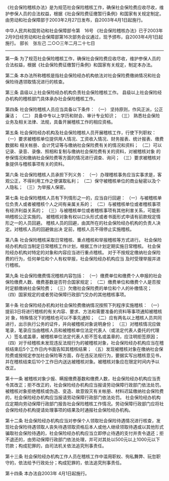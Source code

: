 《社会保险稽核办法》是为规范社会保险稽核工作，确保社会保险费应收尽收，维护参保人员的合法权益，根据《社会保险费征缴暂行条例》和国家有关规定制定。由劳动和社会保障部于2003年2月27日发布，自2003年4月1日起施行。

中华人民共和国劳动和社会保障部令第　16号
《社会保险稽核办法》已于2003年2月9日经劳动和社会保障部第16次部务会议通过，现予颁布，自2003年4月1日起施行。
部长　张左己
二○○三年二月二十七日
___
第一条 为了规范社会保险稽核工作，确保社会保险费应收尽收，维护参保人员的合法权益，根据《社会保险费征缴暂行条例》和国家有关规定，制定本办法。

第二条 本办法所称稽核是指社会保险经办机构依法对社会保险费缴纳情况和社会保险待遇领取情况进行的核查。

第三条 县级以上社会保险经办机构负责社会保险稽核工作。
县级以上社会保险经办机构的稽核部门具体承办社会保险稽核工作。

第四条 社会保险稽核人员应当具备以下条件：
（一） 坚持原则，作风正派，公正廉洁；
（二） 具备中专以上学历和财会、审计专业知识；
（三） 熟悉社会保险业务及相关法律、法规，具备开展稽核工作的相应资格。

第五条 社会保险经办机构及社会保险稽核人员开展稽核工作，行使下列职权：
（一）要求被稽核单位提供用人情况、工资收入情况、财务报表、统计报表、缴费数据和
相关帐册、会计凭证等与缴纳社会保险费有关的情况和资料；
（二）可以记录、录音、录像、照相和复制与缴纳社会保险费有关的资料，对被稽核对象
的参保情况和缴纳社会保险费等方面的情况进行调查、询问；
（三）要求被稽核对象提供与稽核事项有关的资料。

第六条 社会保险稽核人员承担下列义务：
（一）办理稽核事务应当实事求是，客观公正，不得利用工作之便谋取私利；
（二）保守被稽核单位的商业秘密以及个人隐私；
（三）为举报人保密。

第七条 社会保险稽核人员有下列情形之一的，应当自行回避：
（一）与被稽核单位负责人或者被稽核个人之间有亲属关系的；
（二）与被稽核单位或者稽核事项有经济利益关系的；
（三）与被稽核单位或者稽核事项有其他利害关系，可能影响稽核公正实施的。
被稽核对象有权以口头形式或者书面形式申请有前款规定情形之一的人员回避。
稽核人员的回避，由其所在的社会保险经办机构的负责人决定。对稽核人员的回避做出决
定前，稽核人员不得停止实施稽核。

第八条 社会保险稽核采取日常稽核、重点稽核和举报稽核等方式进行。
社会保险经办机构应当制定日常稽核工作计划，根据工作计划定期实施日常稽核。
社会保险经办机构对特定的对象和内容应当进行重点稽核。
对于不按规定缴纳社会保险费的行为，任何单位和个人有权举报，社会保险经办机构应当
及时受理举报并进行稽核。

第九条 社会保险缴费情况稽核内容包括：
（一）缴费单位和缴费个人申报的社会保险缴费人数、缴费基数是否符合国家规定；
（二）缴费单位和缴费个人是否按时足额缴纳社会保险费；
（三）欠缴社会保险费的单位和个人的补缴情况；
（四）国家规定的或者劳动保障行政部门交办的其他稽核事项。

第十条 社会保险经办机构对社会保险费缴纳情况按照下列程序实施稽核：
（一）提前3日将进行稽核的有关内容、要求、方法和需要准备的资料等事项通知被稽核对
象，特殊情况下的稽核也可以不事先通知；
（二）应有两名以上稽核人员共同进行，出示执行公务的证件，并向被稽核对象说明身份；
（三）对稽核情况应做笔录，笔录应当由稽核人员和被稽核单位法定代表人（或法定代表人委托的代理人）签名或盖章，被稽核单位法定代表人拒不签名或盖章的，应注明拒签原因；
（四）对于经稽核未发现违反法规行为的被稽核对象，社会保险经办机构应当在稽核结束后5个工作日内书面告知其稽核结果；
（五）发现被稽核对象在缴纳社会保险费或按规定参加社会保险等方面，存在违反法规行为，要据实写出稽核意见书，并在稽核结束后10个工作日内送达被稽核对象。被稽核对象应在限定时间内予以改正。

第十一条 被稽核对象少报、瞒报缴费基数和缴费人数，社会保险经办机构应当责令其改正；拒不改正的，社会保险经办机构应当报请劳动保障行政部门依法处罚。
被稽核对象拒绝稽核或伪造、变造、故意毁灭有关帐册、材料迟延缴纳社会保险费的，社会保险经办机构应当报请劳动保障行政部门依法处罚。
社会保险经办机构应定期向劳动保障行政部门报告社会保险稽核工作情况。劳动保障行政部门应将社会保险经办机构提请处理事项的结果及时通报社会保险经办机构。

第十二条 社会保险经办机构应当对参保个人领取社会保险待遇情况进行核查，发现社会保险待遇领取人丧失待遇领取资格后本人或他人继续领取待遇或以其他形式骗取社会保险待遇的，社会保险经办机构应当立即停止待遇的支付并责令退还；拒不退还的，由劳动保障行政部门依法处理，并可对其处以500元以上1000元以下罚款；构成犯罪的，由司法机关依法追究刑事责任。

第十三条 社会保险经办机构工作人员在稽核工作中滥用职权、徇私舞弊、玩忽职守的，依法给予行政处分；构成犯罪的，依法追究刑事责任。

第十四条 本办法自2003年 4月1日起施行。